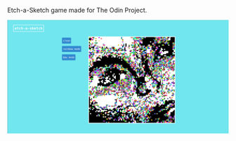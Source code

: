 Etch-a-Sketch game made for The Odin Project.

![alt text](https://github.com/rosa-pastel/etch-a-sketch/blob/main/sketchExample.png)